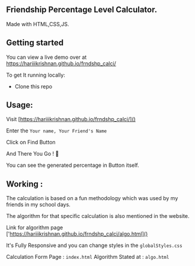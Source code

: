## Friendship Percentage Level Calculator.

Made with HTML,CSS,JS.

## Getting started

You can view a live demo over at https://hariiikrishnan.github.io/frndshp_calci/

To get It running locally:

- Clone this repo


## Usage:

Visit [https://hariiikrishnan.github.io/frndshp_calci/]()

Enter the `Your name, Your Friend's Name`

Click on Find Button

And There You Go ! 🎉

You can see the generated percentage in Button itself.

## Working :

The calculation is based on a fun methodology which was used by my friends in my school days.

The algorithm for that specific calculation is also mentioned in the website.

Link for algorithm page ['https://hariiikrishnan.github.io/frndshp_calci/algo.html]()

It's Fully Responsive and you can change styles in the `globalStyles.css`

Calculation Form Page : `index.html`
Algorithm Stated at : `algo.html`
